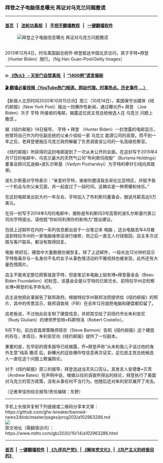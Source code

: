 ### 拜登之子电脑信息曝光 再证对乌克兰问题撒谎
------------------------

#### [首页](https://github.com/gfw-breaker/banned-news3/blob/master/README.md) &nbsp;&nbsp;|&nbsp;&nbsp; [法轮功真相](https://github.com/begood0513/basic/blob/master/README.md)  &nbsp;&nbsp;|&nbsp;&nbsp; [手把手翻墙教程](https://github.com/gfw-breaker/guides/wiki)  &nbsp;&nbsp;|&nbsp;&nbsp; [一键翻墙软件](https://github.com/gfw-breaker/nogfw/blob/master/README.md)  



<div><div class="featured_image">
 <figure>
  <img alt="拜登之子电脑信息曝光 再证对乌克兰问题撒谎" src="https://i.ntdtv.com/assets/uploads/2020/10/Untitled-16-800x450.jpg"/>
 </figure><br/>
 <span class="caption">
  2013年12月4日，时任美国副总统乔·拜登抵达中国北京访问，其子亨特•拜登（Hunter Biden）随行。（Ng Han Guan-Pool/Getty Images）
 </span>
</div>
</div><hr/>

#### 💥 [《伪火》 - 天安门自焚真相 ](http://158.247.195.190:10000/videos/blog/weihuo.html)&nbsp; |&nbsp; [“1400例”谎言揭秘  ](http://158.247.195.190:10000/videos/blog/jiexi1400.html)

#### [ 🎬  翻墙必看视频（YouTube热门频道、网站代理、时事热点、历史事件 ...）](https://github.com/gfw-breaker/links/blob/master/banned.md)

<div><div class="post_content" itemprop="articleBody">
 <p>
  【新唐人北京时间2020年10月15日讯】周三（10月14日），美国保守派媒体《纽约邮报》（New York Post）报出一则爆炸性新闻，通过曝光乔•
  <ok href="https://www.ntdtv.com/gb/拜登.htm">
   拜登
  </ok>
  （Joe Biden）次子
  <ok href="https://www.ntdtv.com/gb/亨特.htm">
   亨特
  </ok>
  所接收的电邮，揭露这位民主党总统候选人在
  <ok href="https://www.ntdtv.com/gb/乌克兰.htm">
   乌克兰
  </ok>
  问题上
  <ok href="https://www.ntdtv.com/gb/撒谎.htm">
   撒谎
  </ok>
  。
 </p>
 <p>
  据《纽约邮报》14日报导，
  <ok href="https://www.ntdtv.com/gb/亨特.htm">
   亨特
  </ok>
  •
  <ok href="https://www.ntdtv.com/gb/拜登.htm">
   拜登
  </ok>
  （Hunter Biden）一封泄露的电邮显示，他曾将自己作为时任副总统的父亲介绍给一家
  <ok href="https://www.ntdtv.com/gb/乌克兰.htm">
   乌克兰
  </ok>
  能源公司的高管。而不到一年之后，老拜登便施压乌克兰政府解雇了负责调查该公司的一名高级检察官。
 </p>
 <p>
  《纽约邮报》所获得的这封电邮提到了一次从未公开的会面。在这封写于2015年4月17日的电邮中，乌克兰最大的天然气公司“布利斯玛控股”（Burisma Holdings）董事会顾问瓦迪姆•波扎尔斯基（Vadym Pozharskyi）为亨特的牵针引线向其致谢。
 </p>
 <p>
  波扎尔斯基对亨特表示：“亲爱的亨特，谢谢你邀请我去哥伦比亚特区，并赋予我一个机会与你父亲见面，并一起度过了一段时间。这确实是一种荣耀和快乐。”
 </p>
 <p>
  在这封电邮发出前大约一年左右，亨特加入了布利斯玛董事会，据说月薪高达5万美元。
 </p>
 <p>
  在另一封写于2014年5月的电邮中，据称是布利斯玛3号高管的波扎尔斯基代表公司向亨特提出，请他就“你如何利用你的影响力”提出建议。
 </p>
 <p>
  包括上述邮件在内的一系列信息都出自于一台笔记本
  <ok href="https://www.ntdtv.com/gb/电脑.htm">
   电脑
  </ok>
  ，这台电脑去年4月被送到特拉华州的一家电脑维修店进行维修，但之后一直无人付钱取回，店主多次试图与客户联系，都没有取得回复。
 </p>
 <p>
  <ok href="https://www.ntdtv.com/gb/电脑.htm">
   电脑
  </ok>
  修好后，硬盘中大量数据也被恢复。除了上述邮件，一段长达12分钟的显示亨特吸毒并与一名身份不名的女子从事色情活动的不雅视频也被发现，此外还有大量色情图片。
 </p>
 <p>
  店主不能肯定那位顾客就是亨特，但是笔记本电脑上贴有博•拜登基金会（Beau Biden Foundation）的标签，该基金会是以亨特的已故兄长、前特拉华州总检察长博•拜登的名字命名的。
 </p>
 <p>
  店主说他把此事报告了联邦政府。根据特拉华州联邦法院提供给《纽约邮报》的照片，其中的传票显示，联邦调查局（FBI）在去年12月就把电脑和硬盘都扣留了。
 </p>
 <p>
  店老板说，不过他此前复制了硬盘信息，并把其交给了前纽约市长朱利安尼（Rudy Giuliani）的律师罗伯特•科斯特洛（Robert Costello）。
 </p>
 <p>
  9月下旬，前白宫首席策略师班农（Steve Bannon）告知《纽约邮报》这个硬盘的存在，本周日，朱利安尼向《纽约邮报》提供了一份副本。
 </p>
 <p>
  重要的是，在早前的很多报导已经揭露，乔•拜登声称“从未和我儿子谈过他的海外生意”纯系
  <ok href="https://www.ntdtv.com/gb/撒谎.htm">
   撒谎
  </ok>
  后，新曝光的这些爆炸性信息再次证实，这位民主党总统候选人一直在这个问题上欺骗舆论。
 </p>
 <p>
  对于《纽约邮报》周三的报导，拜登选战当天矢口否认。其发言人安德鲁•贝茨（Andrew Bates）在声明中说，根据以往的调查所得出的结论，拜登执行了美国对乌克兰的官方政策，没有从事任何不当行为。他随后还对朱利安尼展开了攻击。
 </p>
 <p>
  （记者李佳欣综合报导/责任编辑：东野）
 </p>
 <div class="single_ad">
 </div>
</div>
</div>
<hr/>
手机上长按并复制下列链接或二维码分享本文章：<br/>
https://github.com/gfw-breaker/banned-news3/blob/master/pages/prog203/a102963286.md <br/>
<a href='https://github.com/gfw-breaker/banned-news3/blob/master/pages/prog203/a102963286.md'><img src='https://github.com/gfw-breaker/banned-news3/blob/master/pages/prog203/a102963286.md.png'/></a> <br/>
原文地址（需翻墙访问）：https://www.ntdtv.com/gb/2020/10/14/a102963286.html


------------------------
#### [首页](https://github.com/gfw-breaker/banned-news3/blob/master/README.md) &nbsp;|&nbsp; [一键翻墙软件](https://github.com/gfw-breaker/nogfw/blob/master/README.md) &nbsp;| [《九评共产党》](https://github.com/gfw-breaker/9ping.md/blob/master/README.md#九评之一评共产党是什么) | [《解体党文化》](https://github.com/gfw-breaker/jtdwh.md/blob/master/README.md) | [《共产主义的终极目的》](https://github.com/gfw-breaker/gczydzjmd.md/blob/master/README.md)


<img src='http://gfw-breaker.win/banned-news3/pages/prog203/a102963286.md' width='0px' height='0px'/>